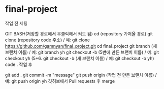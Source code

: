 # final-project

작업 전 세팅

GIT BASH(저장할 경로에서 우클릭해서 켜도 됨)
cd (repository 가져올 경로)
git clone (repository code 주소) / 예: git clone https://github.com/gamnyan/final_project.git
cd final_project
git branch (새 브랜치 이름) / 예: git branch yh
git checkout -b (5번에 만든 브랜치 이름) / 예: git checkout yh (5+6. git checkout -b (새 브랜치 이름) / 예: git checkout -b yh)
code .
작업 후

git add .
git commit -m "message"
git push origin (작업 전 만든 브랜치 이름) / 예: git push origin yh
깃허브에서 Pull requests 후 merge
